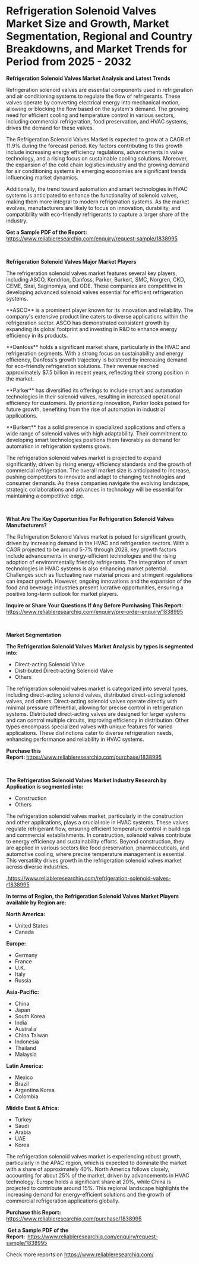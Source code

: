 <p><h1>Refrigeration Solenoid Valves Market Size and Growth, Market Segmentation, Regional and Country Breakdowns, and Market Trends for Period from 2025 -  2032</h1></p><p><strong>Refrigeration Solenoid Valves Market Analysis and Latest Trends</strong></p>
<p><p>Refrigeration solenoid valves are essential components used in refrigeration and air conditioning systems to regulate the flow of refrigerants. These valves operate by converting electrical energy into mechanical motion, allowing or blocking the flow based on the system's demand. The growing need for efficient cooling and temperature control in various sectors, including commercial refrigeration, food preservation, and HVAC systems, drives the demand for these valves.</p><p>The Refrigeration Solenoid Valves Market is expected to grow at a CAGR of 11.9% during the forecast period. Key factors contributing to this growth include increasing energy efficiency regulations, advancements in valve technology, and a rising focus on sustainable cooling solutions. Moreover, the expansion of the cold chain logistics industry and the growing demand for air conditioning systems in emerging economies are significant trends influencing market dynamics. </p><p>Additionally, the trend toward automation and smart technologies in HVAC systems is anticipated to enhance the functionality of solenoid valves, making them more integral to modern refrigeration systems. As the market evolves, manufacturers are likely to focus on innovation, durability, and compatibility with eco-friendly refrigerants to capture a larger share of the industry.</p></p>
<p><strong>Get a Sample PDF of the Report:&nbsp;</strong> <a href="https://www.reliableresearchiq.com/enquiry/request-sample/1838995?utm_campaign=3352&utm_medium=2&utm_source=Github&utm_content=ia&utm_term=10042025&utm_id=refrigeration-solenoid-valves">https://www.reliableresearchiq.com/enquiry/request-sample/1838995</a></p>
<p>&nbsp;</p>
<p><strong>Refrigeration Solenoid Valves Major Market Players</strong></p>
<p><p>The refrigeration solenoid valves market features several key players, including ASCO, Kendrion, Danfoss, Parker, Burkert, SMC, Norgren, CKD, CEME, Sirai, Saginomiya, and ODE. These companies are competitive in developing advanced solenoid valves essential for efficient refrigeration systems.</p><p>**ASCO** is a prominent player known for its innovation and reliability. The company's extensive product line caters to diverse applications within the refrigeration sector. ASCO has demonstrated consistent growth by expanding its global footprint and investing in R&D to enhance energy efficiency in its products.</p><p>**Danfoss** holds a significant market share, particularly in the HVAC and refrigeration segments. With a strong focus on sustainability and energy efficiency, Danfoss's growth trajectory is bolstered by increasing demand for eco-friendly refrigeration solutions. Their revenue reached approximately $7.5 billion in recent years, reflecting their strong position in the market.</p><p>**Parker** has diversified its offerings to include smart and automation technologies in their solenoid valves, resulting in increased operational efficiency for customers. By prioritizing innovation, Parker looks poised for future growth, benefiting from the rise of automation in industrial applications.</p><p>**Burkert** has a solid presence in specialized applications and offers a wide range of solenoid valves with high adaptability. Their commitment to developing smart technologies positions them favorably as demand for automation in refrigeration systems grows.</p><p>The refrigeration solenoid valves market is projected to expand significantly, driven by rising energy efficiency standards and the growth of commercial refrigeration. The overall market size is anticipated to increase, pushing competitors to innovate and adapt to changing technologies and consumer demands. As these companies navigate the evolving landscape, strategic collaborations and advances in technology will be essential for maintaining a competitive edge.</p></p>
<p>&nbsp;</p>
<p><strong>What Are The Key Opportunities For Refrigeration Solenoid Valves Manufacturers?</strong></p>
<p><p>The Refrigeration Solenoid Valves market is poised for significant growth, driven by increasing demand in the HVAC and refrigeration sectors. With a CAGR projected to be around 5-7% through 2028, key growth factors include advancements in energy-efficient technologies and the rising adoption of environmentally friendly refrigerants. The integration of smart technologies in HVAC systems is also enhancing market potential. Challenges such as fluctuating raw material prices and stringent regulations can impact growth. However, ongoing innovations and the expansion of the food and beverage industries present lucrative opportunities, ensuring a positive long-term outlook for market players.</p></p>
<p><strong>Inquire or Share Your Questions If Any Before Purchasing This Report:</strong> <a href="https://www.reliableresearchiq.com/enquiry/pre-order-enquiry/1838995?utm_campaign=3352&utm_medium=2&utm_source=Github&utm_content=ia&utm_term=10042025&utm_id=refrigeration-solenoid-valves">https://www.reliableresearchiq.com/enquiry/pre-order-enquiry/1838995</a></p>
<p>&nbsp;</p>
<p><strong>Market Segmentation</strong></p>
<p><strong>The Refrigeration Solenoid Valves Market Analysis by types is segmented into:</strong></p>
<p><ul><li>Direct-acting Solenoid Valve</li><li>Distributed Direct-acting Solenoid Valve</li><li>Others</li></ul></p>
<p><p>The refrigeration solenoid valves market is categorized into several types, including direct-acting solenoid valves, distributed direct-acting solenoid valves, and others. Direct-acting solenoid valves operate directly with minimal pressure differential, allowing for precise control in refrigeration systems. Distributed direct-acting valves are designed for larger systems and can control multiple circuits, improving efficiency in distribution. Other types encompass specialized valves with unique features for varied applications. These distinctions cater to diverse refrigeration needs, enhancing performance and reliability in HVAC systems.</p></p>
<p><strong>Purchase this Report:&nbsp;</strong><a href="https://www.reliableresearchiq.com/purchase/1838995?utm_campaign=3352&utm_medium=2&utm_source=Github&utm_content=ia&utm_term=10042025&utm_id=refrigeration-solenoid-valves">https://www.reliableresearchiq.com/purchase/1838995</a></p>
<p>&nbsp;</p>
<p><strong>The Refrigeration Solenoid Valves Market Industry Research by Application is segmented into:</strong></p>
<p><ul><li>Construction</li><li>Others</li></ul></p>
<p><p>The refrigeration solenoid valves market, particularly in the construction and other applications, plays a crucial role in HVAC systems. These valves regulate refrigerant flow, ensuring efficient temperature control in buildings and commercial establishments. In construction, solenoid valves contribute to energy efficiency and sustainability efforts. Beyond construction, they are applied in various sectors like food preservation, pharmaceuticals, and automotive cooling, where precise temperature management is essential. This versatility drives growth in the refrigeration solenoid valves market across diverse industries.</p></p>
<p><a href="https://www.reliableresearchiq.com/refrigeration-solenoid-valves-r1838995?utm_campaign=3352&utm_medium=2&utm_source=Github&utm_content=ia&utm_term=10042025&utm_id=refrigeration-solenoid-valves">&nbsp;https://www.reliableresearchiq.com/refrigeration-solenoid-valves-r1838995</a></p>
<p><strong>In terms of Region, the Refrigeration Solenoid Valves Market Players available by Region are:</strong></p>
<p>
    <p> <strong> North America: </strong>
        <ul>
            <li>United States</li>
            <li>Canada</li>
        </ul>
        </p> 
    <p> <strong> Europe: </strong>
        <ul>
            <li>Germany</li>
            <li>France</li>
            <li>U.K.</li>
            <li>Italy</li>
            <li>Russia</li>
        </ul>
        </p> 
    <p> <strong> Asia-Pacific: </strong>
        <ul>
            <li>China</li>
            <li>Japan</li>
            <li>South Korea</li>
            <li>India</li>
            <li>Australia</li>
            <li>China Taiwan</li>
            <li>Indonesia</li>
            <li>Thailand</li>
            <li>Malaysia</li>
        </ul>
        </p> 
    <p> <strong> Latin America: </strong>
        <ul>
            <li>Mexico</li>
            <li>Brazil</li>
            <li>Argentina Korea</li>
            <li>Colombia</li>
        </ul>
        </p> 
    <p> <strong> Middle East & Africa: </strong>
        <ul>
            <li>Turkey</li>
            <li>Saudi</li>
            <li>Arabia</li>
            <li>UAE</li>
            <li>Korea</li>
        </ul>
    </p>
    </p>
<p><p>The refrigeration solenoid valves market is experiencing robust growth, particularly in the APAC region, which is expected to dominate the market with a share of approximately 40%. North America follows closely, accounting for about 25% of the market, driven by advancements in HVAC technology. Europe holds a significant share at 20%, while China is projected to contribute around 15%. This regional landscape highlights the increasing demand for energy-efficient solutions and the growth of commercial refrigeration applications globally.</p></p>
<p><strong>Purchase this Report: </strong><a href="https://www.reliableresearchiq.com/purchase/1838995?utm_campaign=3352&utm_medium=2&utm_source=Github&utm_content=ia&utm_term=10042025&utm_id=refrigeration-solenoid-valves">https://www.reliableresearchiq.com/purchase/1838995</a></p>
<p>&nbsp;<strong>Get a Sample PDF of the Report:&nbsp;&nbsp;</strong><a href="https://www.reliableresearchiq.com/enquiry/request-sample/1838995?utm_campaign=3352&utm_medium=2&utm_source=Github&utm_content=ia&utm_term=10042025&utm_id=refrigeration-solenoid-valves">https://www.reliableresearchiq.com/enquiry/request-sample/1838995</a></p>
<p><strong></strong></p>
<p>Check more reports on <a href="https://www.reliableresearchiq.com/?utm_campaign=3352&utm_medium=2&utm_source=Github&utm_content=ia&utm_term=10042025&utm_id=refrigeration-solenoid-valves">https://www.reliableresearchiq.com/</a></p>